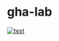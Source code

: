 # gha-lab

[![test](https://github.com/shabushabushabu/gha-lab/actions/workflows/test.yaml/badge.svg)](https://github.com/shabushabushabu/gha-lab/actions/workflows/test.yaml)
